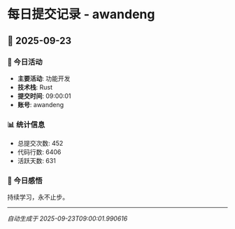 # 每日提交记录 - awandeng

## 📅 2025-09-23

### 🎯 今日活动
- **主要活动**: 功能开发
- **技术栈**: Rust
- **提交时间**: 09:00:01
- **账号**: awandeng

### 📊 统计信息
- 总提交次数: 452
- 代码行数: 6406
- 活跃天数: 631

### 💭 今日感悟
持续学习，永不止步。

---
*自动生成于 2025-09-23T09:00:01.990616*
